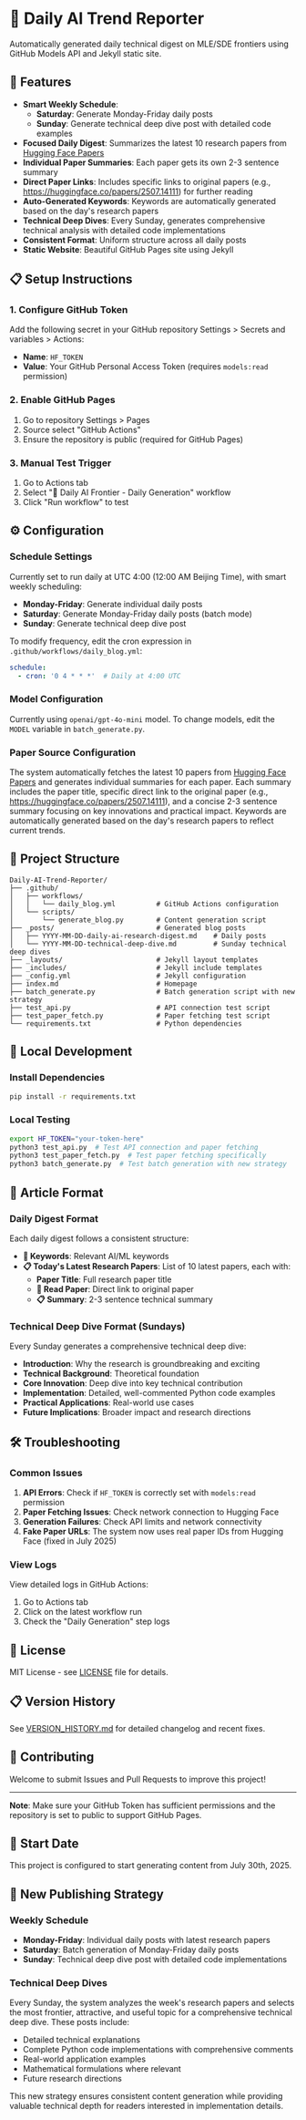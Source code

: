 # 🌟 Daily AI Trend Reporter

Automatically generated daily technical digest on MLE/SDE frontiers using GitHub Models API and Jekyll static site.

## 🚀 Features

- **Smart Weekly Schedule**: 
  - **Saturday**: Generate Monday-Friday daily posts
  - **Sunday**: Generate technical deep dive post with detailed code examples
- **Focused Daily Digest**: Summarizes the latest 10 research papers from [Hugging Face Papers](https://huggingface.co/papers)
- **Individual Paper Summaries**: Each paper gets its own 2-3 sentence summary
- **Direct Paper Links**: Includes specific links to original papers (e.g., https://huggingface.co/papers/2507.14111) for further reading
- **Auto-Generated Keywords**: Keywords are automatically generated based on the day's research papers
- **Technical Deep Dives**: Every Sunday, generates comprehensive technical analysis with detailed code implementations
- **Consistent Format**: Uniform structure across all daily posts
- **Static Website**: Beautiful GitHub Pages site using Jekyll

## 📋 Setup Instructions

### 1. Configure GitHub Token

Add the following secret in your GitHub repository Settings > Secrets and variables > Actions:

- **Name**: `HF_TOKEN`
- **Value**: Your GitHub Personal Access Token (requires `models:read` permission)

### 2. Enable GitHub Pages

1. Go to repository Settings > Pages
2. Source select "GitHub Actions"
3. Ensure the repository is public (required for GitHub Pages)

### 3. Manual Test Trigger

1. Go to Actions tab
2. Select "🌱 Daily AI Frontier - Daily Generation" workflow
3. Click "Run workflow" to test

## ⚙️ Configuration

### Schedule Settings

Currently set to run daily at UTC 4:00 (12:00 AM Beijing Time), with smart weekly scheduling:

- **Monday-Friday**: Generate individual daily posts
- **Saturday**: Generate Monday-Friday daily posts (batch mode)
- **Sunday**: Generate technical deep dive post

To modify frequency, edit the cron expression in `.github/workflows/daily_blog.yml`:

```yaml
schedule:
  - cron: '0 4 * * *'  # Daily at 4:00 UTC
```

### Model Configuration

Currently using `openai/gpt-4o-mini` model. To change models, edit the `MODEL` variable in `batch_generate.py`.

### Paper Source Configuration

The system automatically fetches the latest 10 papers from [Hugging Face Papers](https://huggingface.co/papers) and generates individual summaries for each paper. Each summary includes the paper title, specific direct link to the original paper (e.g., https://huggingface.co/papers/2507.14111), and a concise 2-3 sentence summary focusing on key innovations and practical impact. Keywords are automatically generated based on the day's research papers to reflect current trends.

## 📁 Project Structure

```
Daily-AI-Trend-Reporter/
├── .github/
│   ├── workflows/
│   │   └── daily_blog.yml          # GitHub Actions configuration
│   └── scripts/
│       └── generate_blog.py        # Content generation script
├── _posts/                         # Generated blog posts
│   ├── YYYY-MM-DD-daily-ai-research-digest.md    # Daily posts
│   └── YYYY-MM-DD-technical-deep-dive.md         # Sunday technical deep dives
├── _layouts/                       # Jekyll layout templates
├── _includes/                      # Jekyll include templates
├── _config.yml                     # Jekyll configuration
├── index.md                        # Homepage
├── batch_generate.py               # Batch generation script with new strategy
├── test_api.py                     # API connection test script
├── test_paper_fetch.py             # Paper fetching test script
└── requirements.txt                # Python dependencies
```

## 🔧 Local Development

### Install Dependencies

```bash
pip install -r requirements.txt
```

### Local Testing

```bash
export HF_TOKEN="your-token-here"
python3 test_api.py  # Test API connection and paper fetching
python3 test_paper_fetch.py  # Test paper fetching specifically
python3 batch_generate.py  # Test batch generation with new strategy
```

## 📝 Article Format

### Daily Digest Format

Each daily digest follows a consistent structure:

- **🔑 Keywords**: Relevant AI/ML keywords
- **📋 Today's Latest Research Papers**: List of 10 latest papers, each with:
  - **Paper Title**: Full research paper title
  - **🔗 Read Paper**: Direct link to original paper
  - **📋 Summary**: 2-3 sentence technical summary

### Technical Deep Dive Format (Sundays)

Every Sunday generates a comprehensive technical deep dive:

- **Introduction**: Why the research is groundbreaking and exciting
- **Technical Background**: Theoretical foundation
- **Core Innovation**: Deep dive into key technical contribution
- **Implementation**: Detailed, well-commented Python code examples
- **Practical Applications**: Real-world use cases
- **Future Implications**: Broader impact and research directions

## 🛠️ Troubleshooting

### Common Issues

1. **API Errors**: Check if `HF_TOKEN` is correctly set with `models:read` permission
2. **Paper Fetching Issues**: Check network connection to Hugging Face
3. **Generation Failures**: Check API limits and network connectivity
4. **Fake Paper URLs**: The system now uses real paper IDs from Hugging Face (fixed in July 2025)

### View Logs

View detailed logs in GitHub Actions:
1. Go to Actions tab
2. Click on the latest workflow run
3. Check the "Daily Generation" step logs

## 📄 License

MIT License - see [LICENSE](LICENSE) file for details.

## 📋 Version History

See [VERSION_HISTORY.md](VERSION_HISTORY.md) for detailed changelog and recent fixes.

## 🤝 Contributing

Welcome to submit Issues and Pull Requests to improve this project!

---

**Note**: Make sure your GitHub Token has sufficient permissions and the repository is set to public to support GitHub Pages.

## 📅 Start Date

This project is configured to start generating content from July 30th, 2025.

## 🔄 New Publishing Strategy

### Weekly Schedule

- **Monday-Friday**: Individual daily posts with latest research papers
- **Saturday**: Batch generation of Monday-Friday daily posts
- **Sunday**: Technical deep dive post with detailed code implementations

### Technical Deep Dives

Every Sunday, the system analyzes the week's research papers and selects the most frontier, attractive, and useful topic for a comprehensive technical deep dive. These posts include:

- Detailed technical explanations
- Complete Python code implementations with comprehensive comments
- Real-world application examples
- Mathematical formulations where relevant
- Future research directions

This new strategy ensures consistent content generation while providing valuable technical depth for readers interested in implementation details. 
